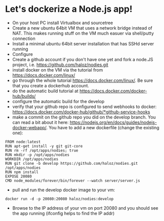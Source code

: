 Let's dockerize a Node.js app!
================

* On your host PC install Virtualbox and sourcetree
* Create a new ubuntu 64bit VM that uses a network bridge instead of NAT. This makes running stuff on the VM much easuer via shell/putty connection
* Install a minimal ubuntu 64bit server installation that has SSHd server running
* Configure
* Create a github account if you don't have one yet and fork a node.JS project, i.e. https://github.com/haloz/nodies.git
* install docker on the VM via the tutorial from https://docs.docker.com/linux/
* go through the whole tutorial https://docs.docker.com/linux/. Be sure that you create a dockerhub account.
* do the automatic build tutorial at https://docs.docker.com/docker-hub/builds/
* configure the automatic build for the develop
* verify that your github repo is configured to send webhooks to docker: https://docs.docker.com/docker-hub/github/*github-service-hooks
* make a commit on the github repo you did on the develop branch. You can read a bit about it here: https://nodejs.org/en/docs/guides/nodejs-docker-webapp/. You have to add a new dockerfile (change the existing one):
```
FROM node:latest
RUN apt-get install -y git git-core
RUN rm -rf /opt/apps/nodies; true
RUN mkdir -p /opt/apps/nodies
WORKDIR /opt/apps/nodies
RUN git clone -b develop https://github.com/haloz/nodies.git /opt/apps/nodies
RUN npm install
EXPOSE 20080
CMD node_modules/forever/bin/forever --watch server/server.js
```

* pull and run the develop docker image to your vm: 
```
docker run -d -p 20080:20080 haloz/nodies:develop
```
* Browse to the IP address of your vm on port 20080 and you should see the app running (ifconfig helps to find the IP addr)

